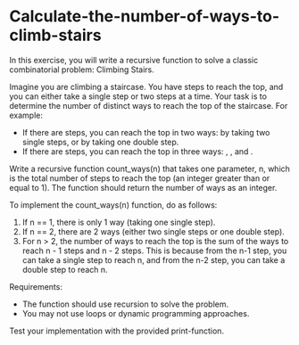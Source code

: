 # Calculate-the-number-of-ways-to-climb-stairs

In this exercise, you will write a recursive function to solve a classic combinatorial problem: Climbing Stairs.

Imagine you are climbing a staircase. You have 
 steps to reach the top, and you can either take a single step or two steps at a time. Your task is to determine the number of distinct ways to reach the top of the staircase. For example:
- If there are 
 steps, you can reach the top in two ways: by taking two single steps, or by taking one double step.
- If there are 
 steps, you can reach the top in three ways: 
, 
, and 
.

Write a recursive function count_ways(n) that takes one parameter, n, which is the total number of steps to reach the top (an integer greater than or equal to 1). The function should return the number of ways as an integer.

To implement the count_ways(n) function, do as follows:

1. If n == 1, there is only 1 way (taking one single step).
2. If n == 2, there are 2 ways (either two single steps or one double step).
3. For n > 2, the number of ways to reach the top is the sum of the ways to reach n - 1 steps and n - 2 steps. This is because from the n-1 step, you can take a single step to reach n, and from the n-2 step, you can take a double step to reach n.

Requirements:
- The function should use recursion to solve the problem.
- You may not use loops or dynamic programming approaches.

Test your implementation with the provided print-function.
